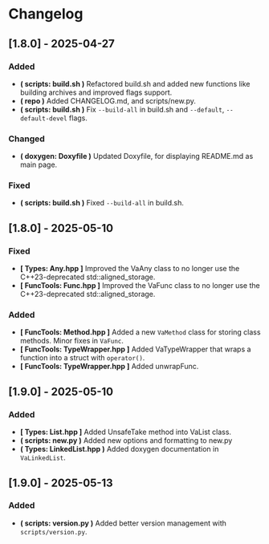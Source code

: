 # Changelog

## [1.8.0] - 2025-04-27
### Added
- **( scripts: build.sh )** Refactored build.sh and added new functions like building archives and improved flags support.
- **( repo )** Added CHANGELOG.md, and scripts/new.py.
- **( scripts: build.sh )** Fix `--build-all` in build.sh and `--default`, `--default-devel` flags.
### Changed
- **( doxygen: Doxyfile )** Updated Doxyfile, for displaying README.md as main page.
### Fixed
- **( scripts: build.sh )** Fixed `--build-all` in build.sh.

## [1.8.0] - 2025-05-10
### Fixed
- **[ Types: Any.hpp ]** Improved the VaAny class to no longer use the C++23-deprecated std::aligned_storage.
- **[ FuncTools: Func.hpp ]** Improved the VaFunc class to no longer use the C++23-deprecated std::aligned_storage.
### Added
- **[ FuncTools: Method.hpp ]** Added a new `VaMethod` class for storing class methods. Minor fixes in `VaFunc`.
- **[ FuncTools: TypeWrapper.hpp ]** Added VaTypeWrapper that wraps a function into a struct with `operator()`.
- **[ FuncTools: TypeWrapper.hpp ]** Added unwrapFunc.

## [1.9.0] - 2025-05-10
### Added
- **[ Types: List.hpp ]** Added UnsafeTake method into VaList class.
- **( scripts: new.py )** Added new options and formatting to new.py
- **( Types: LinkedList.hpp )** Added doxygen documentation in `VaLinkedList`.
## [1.9.0] - 2025-05-13
### Added
- **( scripts: version.py )** Added better version management with `scripts/version.py`.
